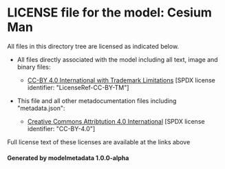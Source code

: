 # LICENSE file for the model: Cesium Man

All files in this directory tree are licensed as indicated below.

* All files directly associated with the model including all text, image and binary files:

  * [CC-BY 4.0 International with Trademark Limitations]("") [SPDX license identifier: "LicenseRef-CC-BY-TM"]

* This file and all other metadocumentation files including "metadata.json":

  * [Creative Commons Attribtution 4.0 International]("https://creativecommons.org/licenses/by/4.0/legalcode") [SPDX license identifier: "CC-BY-4.0"]

Full license text of these licenses are available at the links above

#### Generated by modelmetadata 1.0.0-alpha